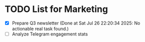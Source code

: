 # TODO List for Marketing

- [x] Prepare Q3 newsletter  (Done at Sat Jul 26 22:20:34 2025: No actionable real task found.)
- [ ] Analyze Telegram engagement stats